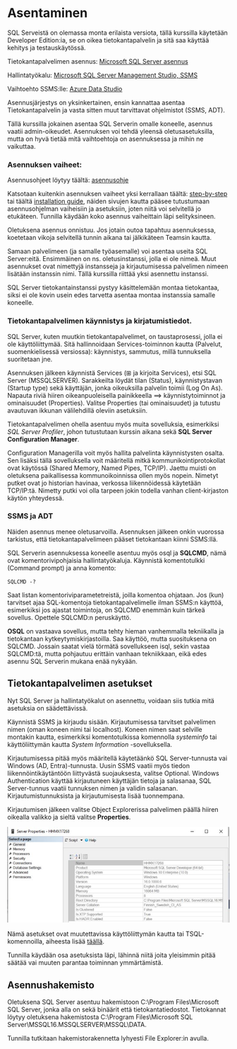# Asentaminen

SQL Serveistä on olemassa monta erilaista versiota, tällä kurssilla käytetään Developer Edition:ia, se on oikea tietokantapalvelin ja sitä saa käyttää kehitys ja testauskäytössä.

Tietokantapalvelimen asennus:
[Microsoft SQL Server asennus](https://www.microsoft.com/en-us/sql-server/sql-server-downloads)

Hallintatyökalu: 
[Microsoft SQL Server Management Studio, SSMS ](https://learn.microsoft.com/en-us/ssms/download-sql-server-management-studio-ssms)

Vaihtoehto SSMS:lle:
[Azure Data Studio](https://learn.microsoft.com/en-us/azure-data-studio/download-azure-data-studio?tabs=win-install%2Cwin-user-install%2Credhat-install%2Cwindows-uninstall%2Credhat-uninstall)

Asennusjärjestys on yksinkertainen, ensin kannattaa asentaa Tietokantapalvelin ja vasta sitten muut tarvittavat ohjelmistot (SSMS, ADT).

Tällä kurssilla jokainen asentaa SQL Serverin omalle koneelle, asennus vaatii admin-oikeudet. Asennuksen voi tehdä yleensä oletusasetuksilla, mutta on hyvä tietää mitä vaihtoehtoja on asennuksessa ja mihin ne vaikuttaa.

### Asennuksen vaiheet:

Asennusohjeet löytyy täältä: [asennusohje](https://learn.microsoft.com/en-us/sql/database-engine/install-windows/install-sql-server?view=sql-server-ver16)

Katsotaan kuitenkin asennuksen vaiheet yksi kerrallaan täältä: [step-by-step](https://www.csharp.com/article/step-by-step-installation-of-microsoft-sql-server-on-windows-system/) tai täältä [installation guide](https://www.visual-expert.com/EN/visual-expert-documentation/install-and-configure-visual-expert/sql-server-2019-installation-guide-visual-expert.html), näiden sivujen kautta pääsee tutustumaan asennusohjelman vaiheisiin ja asetuksiin, joten niitä voi selvitellä jo etukäteen. 
Tunnilla käydään koko asennus vaiheittain läpi selityksineen.

Oletuksena asennus onnistuu. Jos jotain outoa tapahtuu asennuksessa, koetetaan vikoja selvitellä tunnin aikana tai jälkikäteen Teamsin kautta.

Samaan palvelimeen (ja samalle työasemalle) voi asentaa useita SQL Server:eitä. Ensimmäinen on ns. oletusinstanssi, jolla ei ole nimeä. Muut asennukset ovat nimettyjä instansseja ja kirjautumisessa palvelimen nimeen lisätään instanssin nimi. Tällä kurssilla riittää yksi asennettu instanssi.

SQL Server tietokantainstanssi pystyy käsittelemään montaa tietokantaa, siksi ei ole kovin usein edes tarvetta asentaa montaa instanssia samalle koneelle.

### Tietokantapalvelimen käynnistys ja kirjatumistiedot.

SQL Server, kuten muutkin tietokantapalvelimet, on taustaprosessi, jolla ei ole käyttöliittymää. Sitä hallinnoidaan Services-toiminnon kautta (Palvelut, suomenkielisessä versiossa): käynnistys, sammutus, millä tunnuksella suoritetaan jne. 

Asennuksen jälkeen käynnistä Services (⊞ ja kirjoita Services), etsi SQL Server (MSSQLSERVER). Sarakkeilta löydät tilan (Status), käynnistystavan (Startup type) sekä käyttäjän, jonka oikeuksilla palvelin toimii (Log On As). Napauta riviä hiiren oikeanpuoleisella painikkeella ==> käynnistytoiminnot ja ominaisuudet (Properties). Valitse Properties (tai ominaisuudet) ja tutustu avautuvan ikkunan välilehdillä oleviin asetuksiin.

Tietokantapalvelimen ohella asentuu myös muita sovelluksia, esimerkiksi *SQL Server Profiler*, johon tutustutaan kurssin aikana sekä **SQL Server Configuration Manager**.

Configuration Managerilla voit myös hallita palvelinta käynnistysten osalta. Sen lisäksi tällä sovelluksella voit määritellä mitkä kommunikointiprotokollat ovat käytössä (Shared Memory, Named Pipes, TCP/IP). Jaettu muisti on oletuksena paikallisessa kommunoikoinnissa ollen myös nopein. Nimetyt putket ovat jo historian havinaa, verkossa liikennöidessä käytetään TCP/IP:tä. Nimetty putki voi olla tarpeen jokin todella vanhan client-kirjaston käytön yhteydessä. 

### SSMS ja ADT 
Näiden asennus menee oletusarvoilla. Asennuksen jälkeen onkin vuorossa tarkistus, että tietokantapalvelimeen pääset tietokantaan kiinni SSMS:llä.

SQL Serverin asennuksessa koneelle asentuu myös osql ja **SQLCMD**, nämä ovat komentorivipohjaisia hallintatyökaluja. Käynnistä komentotulkki (Command prompt) ja anna komento:
```code
SQLCMD -?
```
Saat listan komentoriviparametetreistä, joilla komentoa ohjataan. Jos (kun) tarvitset ajaa SQL-komentoja tietokantapalvelimelle ilman SSMS:n käyttöä, esimerkiksi jos ajastat toimintoja, on SQLCMD enemmän kuin tärkeä sovellus. Opettele SQLCMD:n peruskäyttö.

**OSQL** on vastaava sovellus, mutta tehty hieman vanhemmalla tekniikalla ja tietokantaan kytkeytymiskirjastoilla. Saa käyttöö, mutta suosituksena on SQLCMD. Jossain saatat vielä törmätä sovellukseen isql, sekin vastaa SQLCMD:tä, mutta pohjautuu erittäin vanhaan tekniikkaan, eikä edes asennu SQL Serverin mukana enää nykyään.

## Tietokantapalvelimen asetukset
Nyt SQL Server ja hallintatyökalut on asennettu, voidaan siis tutkia mitä asetuksia on säädettävissä.

Käynnistä SSMS ja kirjaudu sisään. Kirjautumisessa tarvitset palvelimen nimen (oman koneen nimi tai localhost). Koneen nimen saat selville montakin kautta, esimerkiksi komentotulkissa komennolla *systeminfo* tai käyttöliittymän kautta *System Information* -sovelluksella.

Kirjautumisessa pitää myös määritellä käytetäänkö SQL Server-tunnusta vai Windows (AD, Entra)-tunnusta. Uusin SSMS vaatii myös tiedon liikennöintikäytäntöön liittyvästä suojauksesta, valitse Optional. Windows Authentication käyttää kirjautuneen käyttäjän tietoja ja salasanaa, SQL Server-tunnus vaatii tunnuksen nimen ja validin salasanan. Kirjautumistunnuksista ja kirjautumisesta lisää tuonnempana.

Kirjautumisen jälkeen valitse Object Explorerissa palvelimen päällä hiiren oikealla valikko ja sieltä valitse **Properties**.

![Server properties](..\kuvat\ServerProperties.jpg)

Nämä asetukset ovat muutettavissa käyttöliittymän kautta tai TSQL-komennoilla, aiheesta lisää [täällä](https://learn.microsoft.com/en-us/sql/database-engine/configure-windows/view-or-change-server-properties-sql-server?view=sql-server-ver16). 

Tunnilla käydään osa asetuksista läpi, lähinnä niitä joita yleisimmin pitää säätää vai muuten parantaa toiminnan ymmärtämistä.

## Asennushakemisto
Oletuksena SQL Server asentuu hakemistoon C:\Program Files\Microsoft SQL Server, jonka alla on sekä binäärit että tietokantatiedostot. Tietokannat löytyy oletuksena hakemistosta C:\Program Files\Microsoft SQL Server\MSSQL16.MSSQLSERVER\MSSQL\DATA.

Tunnilla tutkitaan hakemistorakennetta lyhyesti File Explorer:in avulla.

